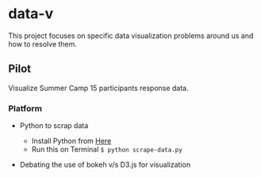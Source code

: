 # data-v
This project focuses on specific data visualization problems around us and how to resolve them.

## Pilot
Visualize Summer Camp 15 participants response data.

### Platform
- Python to scrap data
	- Install Python from [Here](http://docs.python-guide.org/en/latest/starting/install/linux/)
	- Run this on Terminal ` $ python scrape-data.py `

- Debating the use of bokeh v/s D3.js for visualization


